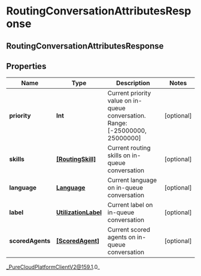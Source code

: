 # RoutingConversationAttributesResponse

## RoutingConversationAttributesResponse

## Properties

|Name | Type | Description | Notes|
|------------ | ------------- | ------------- | -------------|
| **priority** | **Int** | Current priority value on in-queue conversation. Range:[-25000000, 25000000] | [optional] |
| **skills** | [**[RoutingSkill]**](RoutingSkill) | Current routing skills on in-queue conversation | [optional] |
| **language** | [**Language**](Language) | Current language on in-queue conversation | [optional] |
| **label** | [**UtilizationLabel**](UtilizationLabel) | Current label on in-queue conversation | [optional] |
| **scoredAgents** | [**[ScoredAgent]**](ScoredAgent) | Current scored agents on in-queue conversation | [optional] |



_PureCloudPlatformClientV2@159.1.0_
